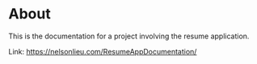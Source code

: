 # About
This is the documentation for a project involving the resume application.

Link: https://nelsonlieu.com/ResumeAppDocumentation/
